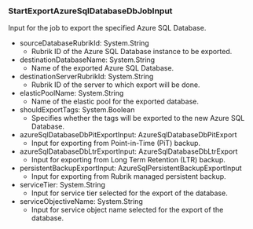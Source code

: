 ### StartExportAzureSqlDatabaseDbJobInput
Input for the job to export the specified Azure SQL Database.

- sourceDatabaseRubrikId: System.String
  - Rubrik ID of the Azure SQL Database instance to be exported.
- destinationDatabaseName: System.String
  - Name of the exported Azure SQL Database.
- destinationServerRubrikId: System.String
  - Rubrik ID of the server to which export will be done.
- elasticPoolName: System.String
  - Name of the elastic pool for the exported database.
- shouldExportTags: System.Boolean
  - Specifies whether the tags will be exported to the new Azure SQL Database.
- azureSqlDatabaseDbPitExportInput: AzureSqlDatabaseDbPitExport
  - Input for exporting from Point-in-Time (PiT) backup.
- azureSqlDatabaseDbLtrExportInput: AzureSqlDatabaseDbLtrExport
  - Input for exporting from Long Term Retention (LTR) backup.
- persistentBackupExportInput: AzureSqlPersistentBackupExportInput
  - Input for exporting from Rubrik managed persistent backup.
- serviceTier: System.String
  - Input for service tier selected for the export of the database.
- serviceObjectiveName: System.String
  - Input for service object name selected for the export of the database.
